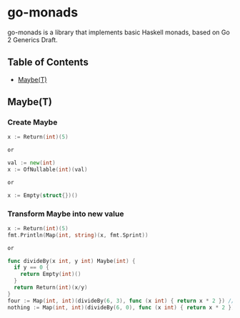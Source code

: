 # go-monads
go-monads is a library that implements basic Haskell monads, based on Go 2 Generics Draft.

## Table of Contents

* [Maybe(T)](#maybet)

## Maybe(T)

### Create Maybe
```go
x := Return(int)(5)

or

val := new(int)
x := OfNullable(int)(val)

or

x := Empty(struct{})()
```

### Transform Maybe into new value
```go
x := Return(int)(5)
fmt.Println(Map(int, string)(x, fmt.Sprint))

or

func divideBy(x int, y int) Maybe(int) {
  if y == 0 { 
    return Empty(int)() 
  }
  return Return(int)(x/y)
}
four := Map(int, int)(divideBy(6, 3), func (x int) { return x * 2 }) //four equals Just{obj: 4}
nothing := Map(int, int)(divideBy(6, 0), func (x int) { return x * 2 }) //nothing equals Nothing{}
```
